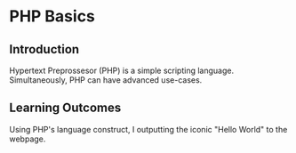 # PHP Basics

## Introduction
Hypertext Preprossesor (PHP) is a simple scripting language. Simultaneously, PHP can have advanced use-cases.

## Learning Outcomes
Using PHP's language construct, I outputting the iconic "Hello World" to the webpage.
